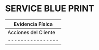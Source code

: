 # SERVICE BLUE PRINT

| Evidencia Física |
| ---------------- |
| Acciones del Cliente |
| ---------------- |
